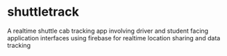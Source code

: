 # shuttletrack
A realtime shuttle cab tracking app involving driver and student facing application interfaces using firebase for realtime location sharing and data tracking
